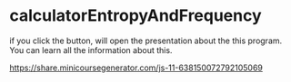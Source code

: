 # calculatorEntropyAndFrequency
if you click the button, will open the presentation about the this program. You can learn all the information about this.

 https://share.minicoursegenerator.com/js-11-638150072792105069
